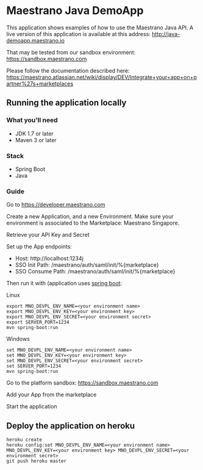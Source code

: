 # Maestrano Java DemoApp

This application shows examples of how to use the Maestrano Java API. A live version of this application is available at this address: http://java-demoapp.maestrano.io 

That may be tested from our sandbox environment: https://sandbox.maestrano.com

Please follow the documentation described here: https://maestrano.atlassian.net/wiki/display/DEV/Integrate+your+app+on+partner%27s+marketplaces

## Running the application locally

### What you'll need
- JDK 1.7 or later
- Maven 3 or later

### Stack
- Spring Boot
- Java

### Guide

Go to https://developer.maestrano.com

Create a new Application, and a new Environment. Make sure your environment is associated to the Marketplace: Maestrano Singapore.

Retrieve your API Key and Secret

Set up the App endpoints:
- Host: http://localhost:1234j
- SSO Init Path: /maestrano/auth/saml/init/%{marketplace}
- SSO Consume Path: /maestrano/auth/saml/init/%{marketplace}

Then run it with (application uses [spring boot](https://projects.spring.io/spring-boot):

Linux
```
export MNO_DEVPL_ENV_NAME=<your environment name>
export MNO_DEVPL_ENV_KEY=<your environment key>
export MNO_DEVPL_ENV_SECRET=<your environment secret>
export SERVER_PORT=1234 
mvn spring-boot:run
```

Windows
```
set MNO_DEVPL_ENV_NAME=<your environment name>
set MNO_DEVPL_ENV_KEY=<your environment key>
set MNO_DEVPL_ENV_SECRET=<your environment secret>
set SERVER_PORT=1234
mvn spring-boot:run
```

Go to the platform sandbox:
https://sandbox.maestrano.com

Add your App from the marketplace

Start the application

## Deploy the application on heroku
```
heroku create
heroku config:set MNO_DEVPL_ENV_NAME=<your environment name> MNO_DEVPL_ENV_KEY=<your environment key> MNO_DEVPL_ENV_SECRET=<your environment secret>
git push heroku master

```
